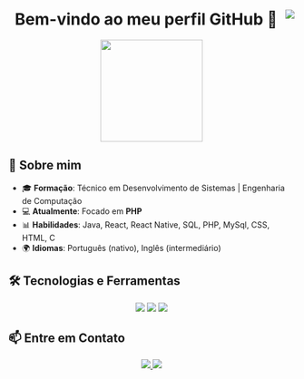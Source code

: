 <!-- README.md para o GitHub Profile -->

<h1 align="center"> Bem-vindo ao meu perfil GitHub 👋 
<img align="right" src="https://visitor-badge.laobi.icu/badge?page_id=vinisilvabariane.vinisilvabariane" />
</h1>

<div align="center">
  <a href="https://github.com/vinisilvabariane">
    <img loading="lazy" height="180em" src="https://github-readme-stats.vercel.app/api/top-langs/?username=vinisilvabariane&layout=compact&langs_count=5&theme=dracula"/>
  </a>
</div>

## 🚀 Sobre mim

- 🎓 **Formação**: Técnico em Desenvolvimento de Sistemas | Engenharia de Computação
- 💻 **Atualmente**: Focado em **PHP**
- 📊 **Habilidades**: Java, React, React Native, SQL, PHP, MySql, CSS, HTML, C
- 🌍 **Idiomas**: Português (nativo), Inglês (intermediário)

## 🛠️ Tecnologias e Ferramentas
<p align="center">
  <img src="https://img.shields.io/badge/PHP-4F5D95?style=for-the-badge&logo=php&logoColor=white&gradient=linear-gradient(to right, #4F5D95, #1F3D5F)">
  <img src="https://img.shields.io/badge/React-20232A?style=for-the-badge&logo=react&logoColor=61DAFB&gradient=linear-gradient(to right, #20232A, #61DAFB)">
  <img src="https://img.shields.io/badge/Java-ED8B00?style=for-the-badge&logo=openjdk&logoColor=white&gradient=linear-gradient(to right, #ED8B00, #D18C5E)">
</p>

## 📫 Entre em Contato
<p align="center">
  <a href="https://www.linkedin.com/in/vinicius-bariane-57a298221/" target="_blank">
    <img src="https://img.shields.io/badge/LinkedIn-blue?style=for-the-badge&logo=linkedin&logoColor=white&gradient=linear-gradient(to right, #0A66C2, #3F93F5)">
  </a>
  <a href="https://www.instagram.com/vini_bariane/" target="_blank">
    <img loading="lazy" src="https://img.shields.io/badge/-Instagram-%23E4405F?style=for-the-badge&logo=instagram&logoColor=white&gradient=linear-gradient(to right, #E4405F, #C13584)" target="_blank">
  </a>
</p>

